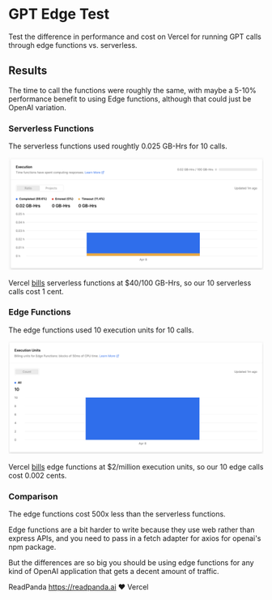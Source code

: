 # GPT Edge Test

Test the difference in performance and cost on Vercel for running GPT calls through edge functions vs. serverless.

## Results

The time to call the functions were roughly the same, with maybe a 5-10% performance benefit to using Edge functions, although that could just be OpenAI variation.

### Serverless Functions

The serverless functions used roughtly 0.025 GB-Hrs for 10 calls. 

![Serverless Results](docs/serverless.png)

Vercel [bills](https://vercel.com/pricing) serverless functions at $40/100 GB-Hrs, so our 10 serverless calls cost 1 cent.

### Edge Functions

The edge functions used 10 execution units for 10 calls.

![Edge Results](docs/edge.png)

Vercel [bills](https://vercel.com/pricing) edge functions at $2/million execution units, so our 10 edge calls cost 0.002 cents.

### Comparison

The edge functions cost 500x less than the serverless functions.

Edge functions are a bit harder to write because they use web rather than express APIs, and you need to pass in a fetch adapter for axios for openai's npm package.

But the differences are so big you should be using edge functions for any kind of OpenAI application that gets a decent amount of traffic.

ReadPanda https://readpanda.ai ❤️ Vercel